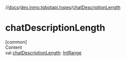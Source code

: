 //[docs](../../index.md)/[dev.inmo.tgbotapi.types](index.md)/[chatDescriptionLength](chat-description-length.md)



# chatDescriptionLength  
[common]  
Content  
val [chatDescriptionLength](chat-description-length.md): [IntRange](https://kotlinlang.org/api/latest/jvm/stdlib/kotlin.ranges/-int-range/index.html)  



